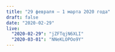 ```yaml
---
title: "29 февраля — 1 марта 2020 года"
draft: false
date: "2020-02-29"
live:
  "2020-02-29": "jZFTqjN6XLI" 
  "2020-03-01": "NNeKLOPOo9Y"
---
```


